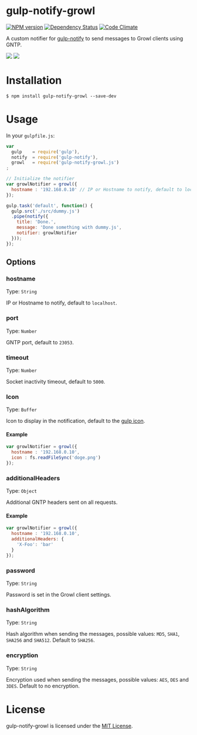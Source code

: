 # gulp-notify-growl

[![NPM version][npm-image]][npm-url] [![Dependency Status][deps-image]][deps-url] [![Code Climate][climate-image]][climate-url]

A custom notifier for [gulp-notify](https://github.com/mikaelbr/gulp-notify) to send messages to Growl clients using GNTP.

![](http://i.imgur.com/ZX3BczG.png) ![](http://i.imgur.com/gaZwwbt.png)

# Installation

    $ npm install gulp-notify-growl --save-dev

# Usage

In your `gulpfile.js`:

```javascript
var
  gulp    = require('gulp'),
  notify  = require('gulp-notify'),
  growl   = require('gulp-notify-growl.js')
;

// Initialize the notifier
var growlNotifier = growl({
  hostname : '192.168.0.10' // IP or Hostname to notify, default to localhost
});

gulp.task('default', function() {
  gulp.src('./src/dummy.js')
  .pipe(notify({
    title: 'Done.',
    message: 'Done something with dummy.js',
    notifier: growlNotifier
  }));
});
```

## Options

### hostname

Type: `String`

IP or Hostname to notify, default to `localhost`.

### port

Type: `Number`

GNTP port, default to `23053`.

### timeout

Type: `Number`

Socket inactivity timeout, default to `5000`.

### Icon

Type: `Buffer`

Icon to display in the notification, default to the [gulp icon](lib/gulp.png).

#### Example

```javascript
var growlNotifier = growl({
  hostname : '192.168.0.10',
  icon : fs.readFileSync('doge.png')
});
```

### additionalHeaders

Type: `Object`

Additional GNTP headers sent on all requests.

#### Example

```javascript
var growlNotifier = growl({
  hostname : '192.168.0.10',
  additionalHeaders: {
    'X-Foo': 'bar'
  }
});
```

### password

Type: `String`

Password is set in the Growl client settings.

### hashAlgorithm

Type: `String`

Hash algorithm when sending the messages, possible values: `MD5`, `SHA1`, `SHA256` and `SHA512`. Default to `SHA256`.

### encryption

Type: `String`

Encryption used when sending the messages, possible values: `AES`, `DES` and `3DES`. Default to no encryption.

# License

gulp-notify-growl is licensed under the [MIT License](http://www.opensource.org/licenses/mit-license.php).

[npm-url]: https://npmjs.org/package/gulp-notify-growl
[npm-image]: https://badge.fury.io/js/gulp-notify-growl.png

[deps-url]: https://gemnasium.com/yannickcr/gulp-notify-growl
[deps-image]: https://gemnasium.com/yannickcr/gulp-notify-growl.png

[climate-url]: https://codeclimate.com/github/yannickcr/gulp-notify-growl
[climate-image]: https://codeclimate.com/github/yannickcr/gulp-notify-growl.png
